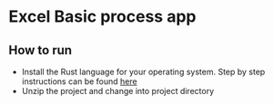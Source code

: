 # Excel Basic process app

## How to run

- Install the Rust language for your operating system. Step by step instructions can be found [here](https://www.rust-lang.org/tools/install)
- Unzip the project and change into project directory
